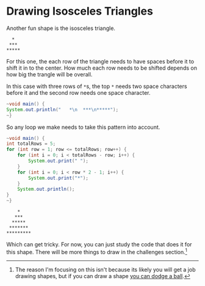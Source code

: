 # Drawing Isosceles Triangles

Another fun shape is the isosceles triangle.

```
  *
 ***
*****
```

For this one, the each row of the triangle needs to have spaces before it to shift it in to the
center. How much each row needs to be shifted depends on how big the trangle will be overall.

In this case with three rows of `*`s, the top `*` needs two space characters before it
and the second row needs one space character.

```java
~void main() {
System.out.println("   *\n  ***\n*****");
~}
```

So any loop we make needs to take this pattern into account.

```java
~void main() {
int totalRows = 5;
for (int row = 1; row <= totalRows; row++) {
    for (int i = 0; i < totalRows - row; i++) {
        System.out.print(" ");
    }
    for (int i = 0; i < row * 2 - 1; i++) {
        System.out.print("*");
    }
    System.out.println();
}
~}
```

```
    *
   ***
  *****
 *******
*********
```

Which can get tricky. For now, you can just study the code that does it for this shape. There will be more things to draw
in the challenges section.[^reason]

[^reason]: The reason I'm focusing on this isn't because its likely you will get a job drawing shapes, but if you can draw a shape [you can dodge a ball](https://www.youtube.com/watch?v=1ZXHsNqkDI4).
